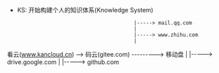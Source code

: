 - KS: 开始构建个人的知识体系(Knowledge System)

                                            |-----> mail.qq.com
                                            |
                                            |-----> www.zhihu.com
                                            |
看云(www.kancloud.cn) --> 码云(gitee.com) ---------> 移动盘
                                            |
                                            |-----> drive.google.com
                                            |
                                            |-----> github.com